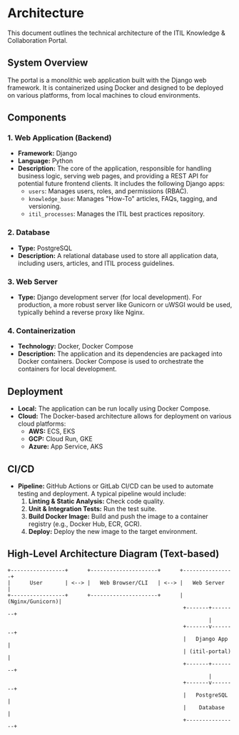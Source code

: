 # Architecture

This document outlines the technical architecture of the ITIL Knowledge & Collaboration Portal.

## System Overview

The portal is a monolithic web application built with the Django web framework. It is containerized using Docker and designed to be deployed on various platforms, from local machines to cloud environments.

## Components

### 1. Web Application (Backend)

*   **Framework:** Django
*   **Language:** Python
*   **Description:** The core of the application, responsible for handling business logic, serving web pages, and providing a REST API for potential future frontend clients. It includes the following Django apps:
    *   `users`: Manages users, roles, and permissions (RBAC).
    *   `knowledge_base`: Manages "How-To" articles, FAQs, tagging, and versioning.
    *   `itil_processes`: Manages the ITIL best practices repository.

### 2. Database

*   **Type:** PostgreSQL
*   **Description:** A relational database used to store all application data, including users, articles, and ITIL process guidelines.

### 3. Web Server

*   **Type:** Django development server (for local development). For production, a more robust server like Gunicorn or uWSGI would be used, typically behind a reverse proxy like Nginx.

### 4. Containerization

*   **Technology:** Docker, Docker Compose
*   **Description:** The application and its dependencies are packaged into Docker containers. Docker Compose is used to orchestrate the containers for local development.

## Deployment

*   **Local:** The application can be run locally using Docker Compose.
*   **Cloud:** The Docker-based architecture allows for deployment on various cloud platforms:
    *   **AWS:** ECS, EKS
    *   **GCP:** Cloud Run, GKE
    *   **Azure:** App Service, AKS

## CI/CD

*   **Pipeline:** GitHub Actions or GitLab CI/CD can be used to automate testing and deployment. A typical pipeline would include:
    1.  **Linting & Static Analysis:** Check code quality.
    2.  **Unit & Integration Tests:** Run the test suite.
    3.  **Build Docker Image:** Build and push the image to a container registry (e.g., Docker Hub, ECR, GCR).
    4.  **Deploy:** Deploy the new image to the target environment.

## High-Level Architecture Diagram (Text-based)

```
+-----------------+      +---------------------+      +----------------+
|      User       | <--> |   Web Browser/CLI   | <--> |   Web Server   |
+-----------------+      +---------------------+      | (Nginx/Gunicorn)|
                                                       +-------+--------+
                                                               |
                                                       +-------v--------+
                                                       |   Django App   |
                                                       | (itil-portal)  |
                                                       +-------+--------+
                                                               |
                                                       +-------v--------+
                                                       |   PostgreSQL   |
                                                       |    Database    |
                                                       +----------------+
```
